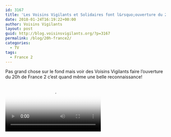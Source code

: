 ```yaml
---
id: 3167
title: 'Les Voisins Vigilants et Solidaires font l&rsquo;ouverture du 20h de France 2'
date: 2018-01-24T16:19:22+00:00
author: Voisins Vigilants
layout: post
guid: http://blog.voisinsvigilants.org/?p=3167
permalink: /blog/20h-france2/
categories:
  - TV
tags:
  - France 2
---
```

Pas grand chose sur le fond mais voir des Voisins Vigilants faire l&rsquo;ouverture du 20h de France 2 c&rsquo;est quand même une belle reconnaissance!

<div class="videocontent"> 
<video
    id="France2_20h"
    class="video-js video-vv"
    controls
    preload="auto"
    responsive="true"
    poster="./../../images/2017/11/20h-france2.png"
    data-setup="{}"
  >
    <source src="/../../images/2017/11/20h-france2.webm" type="video/webm" />    
</video>  

</div>

